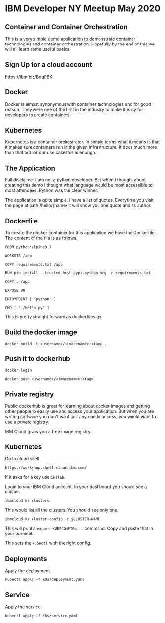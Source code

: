 # IBM Developer NY Meetup May 2020

## Container and Container Orchestration

This is a very simple demo application to demonstrate container technologies and container orchestration. Hopefully by the end of this we will all learn some useful basics. 

## Sign Up for a cloud account
 https://ibm.biz/BdqF8K 

## Docker

Docker is almost synonymous with container technologies and for good reason. They were one of the first in the industry to make it easy for developers to create containers.

## Kubernetes

Kubernetes is a container orchestrator. In simple terms what it means is that it makes sure containers run in the given infrastructure. It does much more than that but for our use case this is enough. 

## The Application

Full disclaimer I am not a python developer. But when I thought about creating this demo I thought what language would be most accessible to most attendees. Python was the clear winner.

The application is quite simple. I have a list of quotes. Everytime you visit the page at path /hello/{name} it will show you one quote and its author.

## Dockerfile

To create the docker container for this application we have the Dockerfile. The content of the file is as follows.

```
FROM python:alpine3.7

WORKDIR /app

COPY requirements.txt /app

RUN pip install --trusted-host pypi.python.org -r requirements.txt 

COPY . /app

EXPOSE 80

ENTRYPOINT [ "python" ]

CMD [ "./hello.py" ]
```

This is pretty straight forward as dockerfiles go. 

## Build the docker image

```
docker build -t <username>/<imagename>:<tag> .
```

## Push it to dockerhub

```
docker login
```

```
docker push <username>/<imagename>:<tag>
```

## Private registry

Public dockerhub is great for learning about docker images and getting other people to easily use and access your application. But when you are writing software you don't want just any one to access, you would want to use a private registry. 

IBM Cloud gives you a free image registry.

## Kubernetes

Go to cloud shell

```
https://workshop.shell.cloud.ibm.com/
```

If it asks for a key use `ikslab`.

Login to your IBM Cloud account. In your dashboard you should see a cluster. 

```
ibmcloud ks clusters
```

This would list all the clusters. You should see only one.

```
ibmcloud ks cluster-config -c $CLUSTER-NAME
```

This will print a `export KUBECONFIG=...` command. Copy and paste that in your terminal.

This sets the `kubectl` with the right config.

## Deployments

Apply the deployment

```
kubectl apply -f k8s/deployment.yaml
```

## Service

Apply the service

```
kubectl apply -f k8s/service.yaml
```
